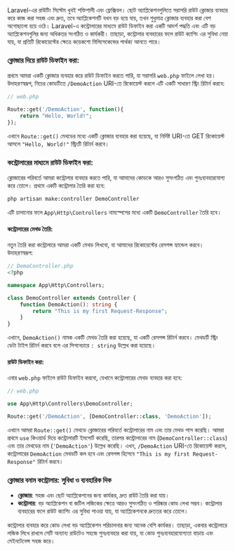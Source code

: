 Laravel-এর রাউটিং সিস্টেম খুবই শক্তিশালী এবং ফ্লেক্সিবল। ছোট অ্যাপ্লিকেশনগুলিতে সরাসরি রাউট ক্লোজার ব্যবহার করে কাজ করা সহজ এবং দ্রুত, তবে অ্যাপ্লিকেশনটি যখন বড় হয়ে যায়, তখন শুধুমাত্র ক্লোজার ব্যবহার করা বেশ অগোছালো হয়ে ওঠে। Laravel-এ কন্ট্রোলারের মাধ্যমে রাউট ডিফাইন করা একটি আদর্শ পদ্ধতি এবং এটি বড় অ্যাপ্লিকেশনগুলির জন্য অধিকতর সংগঠিত ও কার্যকরী। তাছাড়া, কন্ট্রোলার ব্যবহারের ফলে রাউট ক্যাশিং এর সুবিধা নেয়া যায়, যা প্রতিটি রিকোয়েস্টের ক্ষেত্রে কয়েকশো মিলিসেকেন্ডের পার্থক্য আনতে পারে।

### ক্লোজার দিয়ে রাউট ডিফাইন করা:

প্রথমে আমরা একটি ক্লোজার ব্যবহার করে রাউট ডিফাইন করতে পারি, যা সরাসরি `web.php` ফাইলে লেখা হয়। উদাহরণস্বরূপ, নিচের কোডটিতে `/DemoAction` URI-তে রিকোয়েস্ট করলে এটি একটি সাধারণ স্ট্রিং রিটার্ন করবে:

```php
// web.php

Route::get('/DemoAction', function(){
    return "Hello, World!";
});
```

এখানে `Route::get()` মেথডের মধ্যে একটি ক্লোজার ব্যবহার করা হয়েছে, যা নির্দিষ্ট URI-তে GET রিকোয়েস্ট আসলে `"Hello, World!"` স্ট্রিংটি রিটার্ন করবে।

### কন্ট্রোলারের মাধ্যমে রাউট ডিফাইন করা:

ক্লোজারের পরিবর্তে আমরা কন্ট্রোলার ব্যবহার করতে পারি, যা আমাদের কোডকে আরও সুসংগঠিত এবং পুনঃব্যবহারযোগ্য করে তোলে। প্রথমে একটি কন্ট্রোলার তৈরি করা হবে:

```bash
php artisan make:controller DemoController
```

এটি চালানোর ফলে `App\Http\Controllers` নামস্পেসের মধ্যে একটি `DemoController` তৈরি হবে।

#### কন্ট্রোলারের মেথড তৈরি:

নতুন তৈরি করা কন্ট্রোলারে আমরা একটি মেথড লিখবো, যা আমাদের রিকোয়েস্টের রেসপন্স হ্যান্ডেল করবে। উদাহরণস্বরূপ:

```php
// DemoController.php
<?php

namespace App\Http\Controllers;

class DemoController extends Controller {
    function DemoAction(): string {
        return "This is my first Request-Response";
    }
}
```

এখানে, `DemoAction()` নামক একটি মেথড তৈরি করা হয়েছে, যা একটি রেসপন্স রিটার্ন করবে। মেথডটি স্ট্রিং ডেটা টাইপ রিটার্ন করবে বলে এর সিগনেচারে `: string` উল্লেখ করা হয়েছে।

#### রাউট ডিফাইন করা:

এবার `web.php` ফাইলে রাউট ডিফাইন করবো, যেখানে কন্ট্রোলারের মেথড ব্যবহার করা হবে:

```php
// web.php

use App\Http\Controllers\DemoController;

Route::get('/DemoAction', [DemoController::class, 'DemoAction']);
```

এখানে আমরা `Route::get()` মেথডে ক্লোজারের পরিবর্তে কন্ট্রোলারের নাম এবং তার মেথড পাস করেছি। আমরা প্রথমে `use` কিওয়ার্ড দিয়ে কন্ট্রোলারটি ইমপোর্ট করেছি, তারপর কন্ট্রোলারের নাম (`DemoController::class`) এবং তার মেথডের নাম (`'DemoAction'`) উল্লেখ করেছি। এখন, `/DemoAction` URI-তে রিকোয়েস্ট করলে, কন্ট্রোলারের `DemoAction` মেথডটি কল হবে এবং রেসপন্স হিসেবে `"This is my first Request-Response"` রিটার্ন করবে।

### ক্লোজার বনাম কন্ট্রোলার: সুবিধা ও ব্যবহারিক দিক

-   **ক্লোজার**: সহজ এবং ছোট অ্যাপ্লিকেশনের জন্য কার্যকর, দ্রুত রাউট তৈরি করা যায়।
-   **কন্ট্রোলার**: বড় অ্যাপ্লিকেশন বা জটিল লজিকের ক্ষেত্রে আরও সুসংগঠিত ও পরিষ্কার কোড লেখা সম্ভব। কন্ট্রোলার ব্যবহারের ফলে রাউট ক্যাশিং এর সুবিধা পাওয়া যায়, যা অ্যাপ্লিকেশনকে দ্রুততর করে তোলে।

কন্ট্রোলার ব্যবহার করে কোড লেখা বড় অ্যাপ্লিকেশন পরিচালনার জন্য অনেক বেশি কার্যকর। তাছাড়া, একবার কন্ট্রোলারে লজিক লিখে রাখলে সেটি অন্যান্য রাউটেও সহজে পুনঃব্যবহার করা যায়, যা কোড পুনঃব্যবহারযোগ্যতা বাড়ায় এবং মেইনটেনেন্স সহজ করে।
